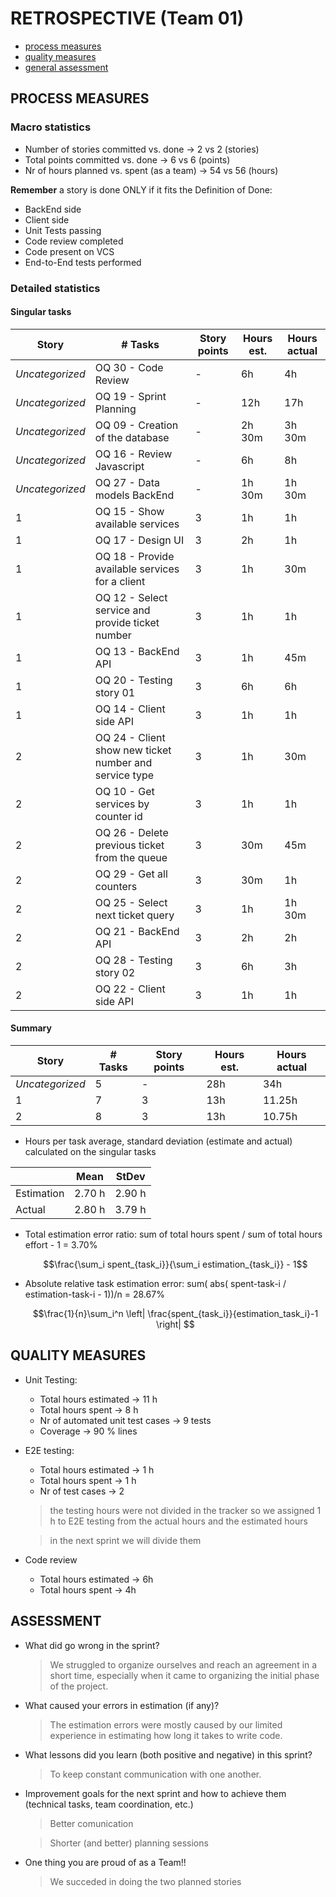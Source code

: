 RETROSPECTIVE (Team 01)
=====================================


- [process measures](#process-measures)
- [quality measures](#quality-measures)
- [general assessment](#assessment)

## PROCESS MEASURES 

### Macro statistics

- Number of stories committed vs. done -> 2 vs 2 (stories)
- Total points committed vs. done -> 6 vs 6 (points)
- Nr of hours planned vs. spent (as a team) -> 54 vs 56 (hours)

**Remember** a story is done ONLY if it fits the Definition of Done:
 
- BackEnd side
- Client side
- Unit Tests passing
- Code review completed
- Code present on VCS
- End-to-End tests performed

### Detailed statistics

#### Singular tasks
| Story  | # Tasks | Story points | Hours est. | Hours actual |
|--------|---------|--------|------------|--------------|
| _Uncategorized_   |   OQ 30 - Code Review     |   -    |   6h         |      4h    |
| _Uncategorized_   |   OQ 19 - Sprint Planning     |  -     |       12h     |    17h          |
| _Uncategorized_   |   OQ 09 - Creation of the database     |   -    |   2h 30m         |      3h 30m        |
| _Uncategorized_   |   OQ 16 - Review Javascript    |   -    |     6h       |     8h         |
| _Uncategorized_   |   OQ 27 - Data models BackEnd     |   -    |    1h 30m        |     1h 30m            |
| 1   |   OQ 15 - Show available services       |  3     |     1h       |      1h        |
| 1    |    OQ 17 - Design UI     |    3    |   2h         |      1h        |  
| 1   |   OQ 18 - Provide available services for a client      |   3    |      1h      |       30m       |
| 1    |  OQ 12 - Select service and provide ticket number       |    3    |    1h        |    1h          |  
| 1   | OQ 13 - BackEnd API        |   3    |     1h       |     45m         |
| 1    |  OQ 20 - Testing story 01       |   3     |     6h       |     6h         |  
| 1    |  OQ 14 - Client side API      |     3   |      1h      |     1h         | 
| 2   |   OQ 24 - Client show new ticket number and service type       |    3   |    1h        |      30m        |
| 2    |    OQ 10 - Get services by counter id   |   3     |     1h       |     1h         |  
| 2   |   OQ 26 - Delete previous ticket from the queue      |   3    |    30m        |      45m        |
| 2    |  OQ 29 - Get all counters      |   3     |   30m         |     1h         |  
| 2    |  OQ 25 - Select next ticket query      |   3     |    1h        |    1h 30m          |
| 2   | OQ 21 - BackEnd API        |   3    |     2h       |   2h           |
| 2    |  OQ 28 - Testing story 02       |   3     |    6h        |    3h          |  
| 2    |  OQ 22 - Client side API      |     3   |    1h        |      1h        | 

#### Summary 
| Story  | # Tasks | Story points | Hours est. | Hours actual |
|--------|---------|--------|------------|--------------|
| _Uncategorized_   |   5   |   -    |   28h         |      34h    |
| 1   |   7       |  3     |     13h       |      11.25h        |
| 2    |   8    |     3   |    13h        |      10.75h        | 

- Hours per task average, standard deviation (estimate and actual) calculated on the singular tasks

|            | Mean | StDev |
|------------|------|-------|
| Estimation |   2.70 h   |   2.90 h    | 
| Actual     |   2.80 h   |    3.79 h  |

- Total estimation error ratio: sum of total hours spent / sum of total hours effort - 1 = 3.70%

    $$\frac{\sum_i spent_{task_i}}{\sum_i estimation_{task_i}} - 1$$
    
- Absolute relative task estimation error: sum( abs( spent-task-i / estimation-task-i - 1))/n = 28.67%

    $$\frac{1}{n}\sum_i^n \left| \frac{spent_{task_i}}{estimation_task_i}-1 \right| $$
  
## QUALITY MEASURES 

- Unit Testing:
  - Total hours estimated -> 11 h
  - Total hours spent -> 8 h
  - Nr of automated unit test cases -> 9 tests
  - Coverage -> 90 % lines
- E2E testing:
  - Total hours estimated -> 1 h 
  - Total hours spent -> 1 h 
  - Nr of test cases -> 2

  > the testing hours were not divided in the tracker so we assigned 1 h to E2E testing from the actual hours and the estimated hours

  > in the next sprint we will divide them

- Code review 
  - Total hours estimated -> 6h
  - Total hours spent -> 4h
  


## ASSESSMENT

- What did go wrong in the sprint?

  > We struggled to organize ourselves and reach an agreement in a short time, especially when it came to organizing the initial phase of the project.

- What caused your errors in estimation (if any)?

  > The estimation errors were mostly caused by our limited experience in estimating how long it takes to write code.

- What lessons did you learn (both positive and negative) in this sprint?

  > To keep constant communication with one another.

- Improvement goals for the next sprint and how to achieve them (technical tasks, team coordination, etc.)

  > Better comunication

  > Shorter (and better) planning sessions

- One thing you are proud of as a Team!!
  > We succeded in doing the two planned stories